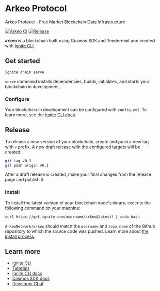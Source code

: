 # Arkeo Protocol

Arkeo Protocol - Free Market Blockchain Data Infrastructure

[![Arkeo CI](https://github.com/ArkeoNetwork/arkeo-protocol/actions/workflows/ci.yml/badge.svg)](https://github.com/ArkeoNetwork/arkeo-protocol/actions/workflows/ci.yml)
[![Release](https://github.com/ArkeoNetwork/arkeo-protocol/actions/workflows/release.yml/badge.svg)](https://github.com/ArkeoNetwork/arkeo-protocol/actions/workflows/release.yml)

**arkeo** is a blockchain built using Cosmos SDK and Tendermint and created
with [Ignite CLI](https://ignite.com/cli).

## Get started

```bash
ignite chain serve
```

`serve` command installs dependencies, builds, initializes, and starts your
blockchain in development.

### Configure

Your blockchain in development can be configured with `config.yml`. To learn
more, see the [Ignite CLI docs](https://docs.ignite.com).

## Release

To release a new version of your blockchain, create and push a new tag with
`v` prefix. A new draft release with the configured targets will be created.

```bash
git tag v0.1
git push origin v0.1
```

After a draft release is created, make your final changes from the release
page and publish it.

### Install

To install the latest version of your blockchain node's binary, execute the
following command on your machine:

```bash
curl https://get.ignite.com/username/arkeo@latest! | sudo bash
```

`ArkeoNetwork/arkeo` should match the `username` and `repo_name` of the Github
repository to which the source code was pushed. Learn more about [the install
process](https://github.com/allinbits/starport-installer).

## Learn more

- [Ignite CLI](https://ignite.com/cli)
- [Tutorials](https://docs.ignite.com/guide)
- [Ignite CLI docs](https://docs.ignite.com)
- [Cosmos SDK docs](https://docs.cosmos.network)
- [Developer Chat](https://discord.gg/ignite)
